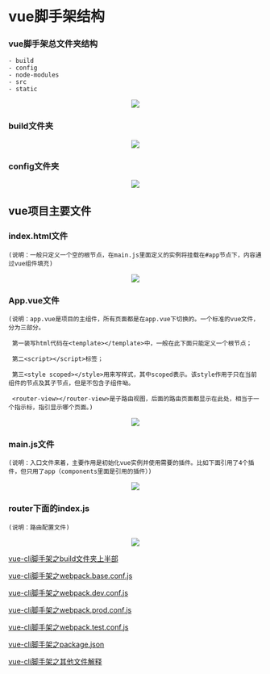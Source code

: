 # vue脚手架结构

 ### vue脚手架总文件夹结构
    - build
    - config
    - node-modules
    - src
    - static
<div align=center><img src="https://images2017.cnblogs.com/blog/916533/201801/916533-20180118181001443-1283702699.png"/></div>



### build文件夹
<div align=center><img src="https://images2017.cnblogs.com/blog/916533/201801/916533-20180118181038803-812248862.png"/></div>



### config文件夹
<div align=center><img src="https://images2017.cnblogs.com/blog/916533/201801/916533-20180118181124068-169648827.png"/></div>



## vue项目主要文件

  ### index.html文件
    (说明：一般只定义一个空的根节点，在main.js里面定义的实例将挂载在#app节点下，内容通过vue组件填充)
  <div align=center><img src="https://images2017.cnblogs.com/blog/916533/201801/916533-20180119092842974-1602031929.png"/></div>
  
  
   ### App.vue文件
    (说明：app.vue是项目的主组件，所有页面都是在app.vue下切换的。一个标准的vue文件，分为三部分。

     第一装写html代码在<template></template>中，一般在此下面只能定义一个根节点；

     第二<script></script>标签；

     第三<style scoped></style>用来写样式，其中scoped表示。该style作用于只在当前组件的节点及其子节点，但是不包含子组件呦。

     <router-view></router-view>是子路由视图，后面的路由页面都显示在此处，相当于一个指示标，指引显示哪个页面。)
  <div align=center><img src="https://images2017.cnblogs.com/blog/916533/201801/916533-20180119093833459-1224596892.png"/></div>


  ### main.js文件
    (说明：入口文件来着，主要作用是初始化vue实例并使用需要的插件。比如下面引用了4个插件，但只用了app（components里面是引用的插件）)
  <div align=center><img src="https://images2017.cnblogs.com/blog/916533/201801/916533-20180119100134474-1003780139.png"/></div>


  ### router下面的index.js
    (说明：路由配置文件)
  <div align=center><img src="https://images2017.cnblogs.com/blog/916533/201801/916533-20180119101556334-1868956418.png"/></div>













<div alin=center>

   <a href='https://www.cnblogs.com/hongdiandian/p/8317989.html'>vue-cli脚手架之build文件夹上半部</a>

   <a href='https://www.cnblogs.com/hongdiandian/p/8318552.html'>vue-cli脚手架之webpack.base.conf.js</a>

   <a href='https://www.cnblogs.com/hongdiandian/p/8319506.html'>vue-cli脚手架之webpack.dev.conf.js</a>

   <a href='https://www.cnblogs.com/hongdiandian/p/8319514.html'>vue-cli脚手架之webpack.prod.conf.js</a>

   <a href='https://www.cnblogs.com/hongdiandian/p/8319516.html'>vue-cli脚手架之webpack.test.conf.js</a>

   <a href='https://www.cnblogs.com/hongdiandian/p/8321039.html'>vue-cli脚手架之package.json</a>

   <a href='https://www.cnblogs.com/hongdiandian/p/8321741.html'>vue-cli脚手架之其他文件解释</a>
</div>
